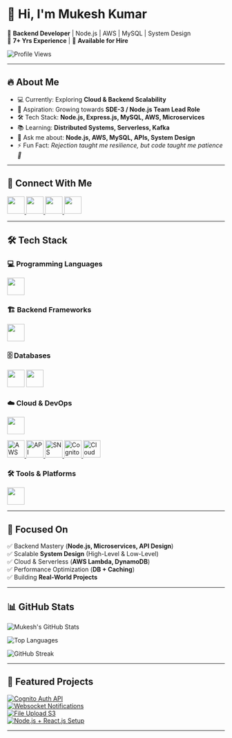 # 👋 Hi, I'm Mukesh Kumar  

🚀 **Backend Developer** | Node.js | AWS | MySQL | System Design  
💼 **7+ Yrs Experience** | 🤝 **Available for Hire**  

![Profile Views](https://komarev.com/ghpvc/?username=singh-mukesh&color=blue&style=flat-square)

---

## 🔥 About Me  
- 💻 Currently: Exploring **Cloud & Backend Scalability**  
- 🎯 Aspiration: Growing towards **SDE-3 / Node.js Team Lead Role**  
- 🛠 Tech Stack: **Node.js, Express.js, MySQL, AWS, Microservices**  
- 📚 Learning: **Distributed Systems, Serverless, Kafka**  
- 💬 Ask me about: **Node.js, AWS, MySQL, APIs, System Design**  
- ⚡ Fun Fact: *Rejection taught me resilience, but code taught me patience 🙂*  

---

## 🔗 Connect With Me  
<p align="left">
  <a href="https://linkedin.com/in/inmukesh-kumar" target="_blank">
    <img src="https://skillicons.dev/icons?i=linkedin" height="40" />
  </a>
  <a href="mailto:mk586440@gmail.com" target="_blank">
    <img src="https://skillicons.dev/icons?i=gmail" height="40" />
  </a>
  <a href="https://stackoverflow.com/users/your-id" target="_blank">
    <img src="https://skillicons.dev/icons?i=stackoverflow" height="40" />
  </a>
  <a href="https://leetcode.com/your-id" target="_blank">
    <img src="https://skillicons.dev/icons?i=leetcode" height="40" />
  </a>
</p>

---

## 🛠 Tech Stack  

### 💻 Programming Languages  
<p>
  <img src="https://skillicons.dev/icons?i=js,nodejs,ts,python" height="40" />
</p>

### 🏗️ Backend Frameworks  
<p>
  <img src="https://skillicons.dev/icons?i=express,nestjs" height="40" />
</p>

### 🗄️ Databases  
<p>
  <img src="https://skillicons.dev/icons?i=mysql,mongodb" height="40" />
  <img src="https://skillicons.dev/icons?i=elasticsearch" height="40" />
</p>

### ☁️ Cloud & DevOps  
<p>
  <img src="https://skillicons.dev/icons?i=aws,docker,jenkins,githubactions,kafka" height="40" />
</p>

<p>
  <!-- AWS Services with icons -->
  <a href="https://docs.aws.amazon.com/lambda/" target="_blank">
    <img src="https://static-00.iconduck.com/assets.00/aws-lambda-icon-454x512-fk3qsxcp.png" height="40" title="AWS Lambda" />
  </a>
  <a href="https://docs.aws.amazon.com/apigateway/" target="_blank">
    <img src="https://static-00.iconduck.com/assets.00/api-gateway-icon-512x453-yjt5wrgz.png" height="40" title="API Gateway" />
  </a>
  <a href="https://docs.aws.amazon.com/sns/" target="_blank">
    <img src="https://static-00.iconduck.com/assets.00/amazon-sns-icon-512x512-2oqkvyws.png" height="40" title="SNS" />
  </a>
  <a href="https://docs.aws.amazon.com/cognito/" target="_blank">
    <img src="https://static-00.iconduck.com/assets.00/amazon-cognito-icon-512x512-bc5t72t5.png" height="40" title="Cognito" />
  </a>
  <a href="https://docs.aws.amazon.com/cloudwatch/" target="_blank">
    <img src="https://static-00.iconduck.com/assets.00/cloudwatch-icon-512x512-c6nzv9f8.png" height="40" title="CloudWatch" />
  </a>
</p>

### 🛠 Tools & Platforms  
<p>
  <img src="https://skillicons.dev/icons?i=git,postman,figma" height="40" />
</p>

---


## 🚀 Focused On  

✅ Backend Mastery (**Node.js, Microservices, API Design**)  
✅ Scalable **System Design** (High-Level & Low-Level)  
✅ Cloud & Serverless (**AWS Lambda, DynamoDB**)  
✅ Performance Optimization (**DB + Caching**)  
✅ Building **Real-World Projects**  

---

## 📊 GitHub Stats  

![Mukesh's GitHub Stats](https://github-readme-stats.vercel.app/api?username=singh-mukesh&show_icons=true&theme=tokyonight&hide_border=true)  

![Top Languages](https://github-readme-stats.vercel.app/api/top-langs/?username=singh-mukesh&layout=compact&theme=tokyonight&hide_border=true)  

![GitHub Streak](https://streak-stats.demolab.com?user=singh-mukesh&theme=tokyonight&hide_border=true)  

---

## 📌 Featured Projects  

[![Cognito Auth API](https://github-readme-stats.vercel.app/api/pin/?username=singh-mukesh&repo=cognito-auth-api&theme=tokyonight)](https://github.com/singh-mukesh/cognito-auth-api)  
[![Websocket Notifications](https://github-readme-stats.vercel.app/api/pin/?username=singh-mukesh&repo=websocket-notifications&theme=tokyonight)](https://github.com/singh-mukesh/websocket-notifications)  
[![File Upload S3](https://github-readme-stats.vercel.app/api/pin/?username=singh-mukesh&repo=file-uplaod-s3&theme=tokyonight)](https://github.com/singh-mukesh/file-uplaod-s3)  
[![Node.js + React.js Setup](https://github-readme-stats.vercel.app/api/pin/?username=singh-mukesh&repo=Nodejs_Reactjs_project_setup&theme=tokyonight)](https://github.com/singh-mukesh/Nodejs_Reactjs_project_setup)  

---
